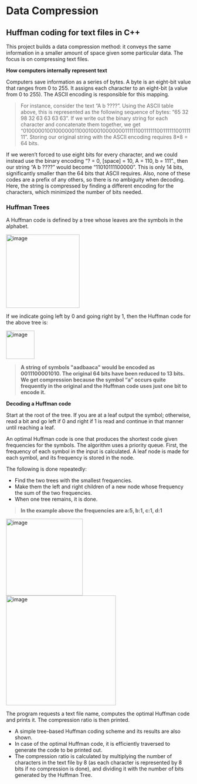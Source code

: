 # Data Compression
## Huffman coding for text files in C++

This project builds a data compression method: it conveys the same information in a smaller amount of space given some particular data. The focus is on compressing text files.

**How computers internally represent text**

Computers save information as a series of bytes. A byte is an eight-bit value that ranges from 0 to 255. It assigns each character to an eight-bit (a value from 0 to 255). The ASCII encoding is responsible for this mapping.
> For instance, consider the text “A b ????”. Using the ASCII table above, this is represented as the following sequence of bytes: “65 32 98 32 63 63 63 63”.
> If we write out the binary string for each character and concatenate them together, we get “0100000100100000011000100010000000111111001111110011111100111111”. Storing our original string with the ASCII encoding requires 8*8 = 64 bits.

If we weren’t forced to use eight bits for every character, and we could instead use the binary encoding “? = 0, [space] = 10, A = 110, b = 111”., then our string “A b ????” would become “11010111100000”. This is only 14 bits, significantly smaller than the 64 bits that ASCII requires. Also, none of these codes are a prefix of any others, so there is no ambiguity when decoding.
Here, the string is compressed by finding a different encoding for the characters, which minimized the number of bits needed.

### Huffman Trees
A Huffman code is defined by a tree whose leaves are the symbols in the alphabet.

<img width="200" alt="image" src="https://github.com/maliha-masud/huffman-coding/assets/121713404/f446cb73-0621-451d-a3c2-314f5c9cf827">

If we indicate going left by 0 and going right by 1, then the Huffman code for the above tree is:

<img width="77" alt="image" src="https://github.com/maliha-masud/huffman-coding/assets/121713404/ae6aa108-6cbf-4d95-a788-eca093d716aa">

> **A string of symbols "aadbaaca" would be encoded as 0011100001010. The original 64 bits have been reduced to 13 bits. We get compression because the symbol “a” occurs quite frequently in the original and the Huffman code uses just one bit to encode it.**

**Decoding a Huffman code**

Start at the root of the tree. If you are at a leaf output the symbol; otherwise, read a bit and go left if 0 and right if 1 is read and continue in that manner until reaching a leaf.

An optimal Huffman code is one that produces the shortest code given frequencies for the symbols. The algorithm uses a priority queue. First, the frequency of each symbol in the input is calculated. A leaf node is made for each symbol, and its frequency is stored in the node.

The following is done repeatedly:
* Find the two trees with the smallest frequencies.
* Make them the left and right children of a new node whose frequency the sum of the two frequencies.
* When one tree remains, it is done.
>**In the example above the frequencies are a:5, b:1, c:1, d:1**

<img width="209" alt="image" src="https://github.com/maliha-masud/huffman-coding/assets/121713404/bd4a9508-9108-4403-ad43-3562255d6bb0">


<img width="299" alt="image" src="https://github.com/maliha-masud/huffman-coding/assets/121713404/443c9120-e3c9-427a-8e39-8e646b316237">

The program requests a text file name, computes the optimal Huffman code and prints it. The compression ratio is then printed.
* A simple tree-based Huffman coding scheme and its results are also shown.
* In case of the optimal Huffman code, it is efficiently traversed to generate the code to be printed out.
* The compression ratio is calculated by multiplying the number of characters in the text file by 8 (as each character is represented by 8 bits if no compression is done), and dividing it with the number of bits generated by the Huffman Tree.
